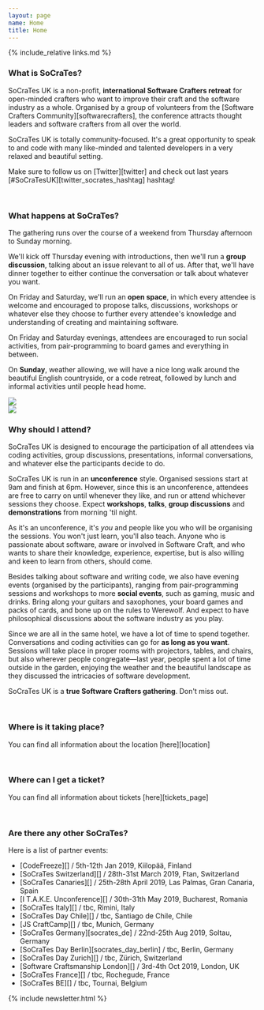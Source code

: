 ```yaml
---
layout: page
name: Home
title: Home
---
```


{% include_relative links.md %}

### What is SoCraTes?

SoCraTes UK is a non-profit, **international Software Crafters retreat** for open-minded crafters 
who want to improve their craft and the software industry as a whole. Organised by a group of volunteers 
from the [Software Crafters Community][softwarecrafters], the conference attracts thought leaders
and software crafters from all over the world.

SoCraTes UK is totally community-focused. It's a great opportunity to speak to and code with many like-minded and talented developers in a very relaxed and beautiful setting.

Make sure to follow us on [Twitter][twitter] and check out last years [#SoCraTesUK][twitter_socrates_hashtag] hashtag!

<br>

### What happens at SoCraTes?

The gathering runs over the course of a weekend from Thursday afternoon to Sunday morning.

We'll kick off Thursday evening with introductions, then we'll run a **group discussion**, talking about an issue relevant to all of us. After that, we'll have dinner together to either continue the conversation or talk about whatever you want.

On Friday and Saturday, we'll run an **open space**, in which every attendee is welcome and encouraged to propose talks, discussions, workshops or whatever else they choose to further every attendee's knowledge and understanding of creating and maintaining software.

On Friday and Saturday evenings, attendees are encouraged to run social activities, from pair-programming to board games and everything in between.

On **Sunday**, weather allowing, we will have a nice long walk around the beautiful English countryside, or a code retreat, followed by lunch and informal activities until people head home.

<div class="conference-photogrid">
	<div class="row">
		<div class="col-md-6">
			<img class="img-responsive thumbnail" src="img/2014/sandroSession.jpg">
		</div>
		<div class="col-md-6">
			<img class="img-responsive thumbnail" src="img/2014/outdoors.jpg">
		</div>
	</div>
</div>

### Why should I attend?

SoCraTes UK is designed to encourage the participation of all attendees via coding activities, group discussions, presentations, informal conversations, and whatever else the participants decide to do.

SoCraTes UK is run in an **unconference** style. Organised sessions start at 9am and finish at 6pm. However, since this is an unconference, attendees are free to carry on until whenever they like, and run or attend whichever sessions they choose. Expect **workshops**, **talks**, **group discussions** and **demonstrations** from morning 'til night.

As it's an unconference, it's *you* and people like you who will be organising the sessions. You won't just learn, you'll also teach. Anyone who is passionate about software, aware or involved in Software Craft, and who wants to share their knowledge, experience, expertise, but is also willing and keen to learn from others, should come.

Besides talking about software and writing code, we also have evening events (organised by the participants), ranging from pair-programming sessions and workshops to more **social events**, such as gaming, music and drinks. Bring along your guitars and saxophones, your board games and packs of cards, and bone up on the rules to Werewolf. And expect to have philosophical discussions about the software industry as you play.

Since we are all in the same hotel, we have a lot of time to spend together. Conversations and coding activities can go for **as long as you want**. Sessions will take place in proper rooms with projectors, tables, and chairs, but also wherever people congregate—last year, people spent a lot of time outside in the garden, enjoying the weather and the beautiful landscape as they discussed the intricacies of software development.

SoCraTes UK is a **true Software Crafters gathering**. Don't miss out.

<br>

### Where is it taking place?

You can find all information about the location [here][location] 

<br>

### Where can I get a ticket?

You can find all information about tickets [here][tickets_page]

<br>

### Are there any other SoCraTes?

Here is a list of partner events:

* [CodeFreeze][] / 5th-12th Jan 2019, Kiilopää, Finland
* [SoCraTes Switzerland][] / 28th-31st March 2019, Ftan, Switzerland
* [SoCraTes Canaries][] / 25th-28th April 2019, Las Palmas, Gran Canaria, Spain
* [I T.A.K.E. Unconference][] / 30th-31th May 2019, Bucharest, Romania
* [SoCraTes Italy][] / tbc, Rimini, Italy
* [SoCraTes Day Chile][] / tbc, Santiago de Chile, Chile
* [JS CraftCamp][] / tbc, Munich, Germany
* [SoCraTes Germany][socrates_de] / 22nd-25th Aug 2019, Soltau, Germany
* [SoCraTes Day Berlin][socrates_day_berlin] / tbc, Berlin, Germany
* [SoCraTes Day Zurich][] / tbc, Zürich, Switzerland
* [Software Craftsmanship London][] / 3rd-4th Oct 2019, London, UK
* [SoCraTes France][] / tbc, Rochegude, France
* [SoCraTes BE][] / tbc, Tournai, Belgium

{% include newsletter.html %}
